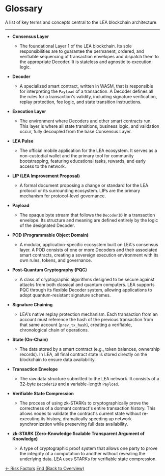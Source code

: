 # Glossary

A list of key terms and concepts central to the LEA blockchain architecture.

---

-   **Consensus Layer**
    -   The foundational Layer 1 of the LEA blockchain. Its sole responsibilities are to guarantee the permanent, ordered, and verifiable sequencing of transaction envelopes and dispatch them to the appropriate Decoder. It is stateless and agnostic to execution logic.

-   **Decoder**
    -   A specialized smart contract, written in WASM, that is responsible for interpreting the `Payload` of a transaction. A Decoder defines all the rules for a transaction's validity, including signature verification, replay protection, fee logic, and state transition instructions.

-   **Execution Layer**
    -   The environment where Decoders and other smart contracts run. This layer is where all state transitions, business logic, and validation occur, fully decoupled from the base Consensus Layer.

-   **LEA Pulse**
    -   The official mobile application for the LEA ecosystem. It serves as a non-custodial wallet and the primary tool for community bootstrapping, featuring educational tasks, rewards, and early access to the network.

-   **LIP (LEA Improvement Proposal)**
    -   A formal document proposing a change or standard for the LEA protocol or its surrounding ecosystem. LIPs are the primary mechanism for protocol-level governance.

-   **Payload**
    -   The opaque byte stream that follows the `DecoderID` in a transaction envelope. Its structure and meaning are defined entirely by the logic of the designated Decoder.

-   **POD (Programmable Object Domain)**
    -   A modular, application-specific ecosystem built on LEA's consensus layer. A POD consists of one or more Decoders and their associated smart contracts, creating a sovereign execution environment with its own rules, tokens, and governance.

-   **Post-Quantum Cryptography (PQC)**
    -   A class of cryptographic algorithms designed to be secure against attacks from both classical and quantum computers. LEA supports PQC through its flexible Decoder system, allowing applications to adopt quantum-resistant signature schemes.

-   **Signature Chaining**
    -   LEA's native replay protection mechanism. Each transaction from an account must reference the hash of the previous transaction from that same account (`prev_tx_hash`), creating a verifiable, chronological chain of operations.

-   **State (On-Chain)**
    -   The data stored by a smart contract (e.g., token balances, ownership records). In LEA, all final contract state is stored directly on the blockchain to ensure data availability.

-   **Transaction Envelope**
    -   The raw data structure submitted to the LEA network. It consists of a 32-byte `DecoderID` and a variable-length `Payload`.

-   **Verifiable State Compression**
    -   The process of using zk-STARKs to cryptographically prove the correctness of a dormant contract's entire transaction history. This allows nodes to validate the contract's current state without re-executing its history, dramatically speeding up network synchronization while preserving full data availability.

-   **zk-STARK (Zero-Knowledge Scalable Transparent Argument of Knowledge)**
    -   A type of cryptographic proof system that allows one party to prove the integrity of a computation to another without revealing the underlying data. LEA uses STARKs for verifiable state compression.
    

<div class="nav-buttons">
  <a class="prev" href="/risk_factors/">← Risk Factors</a>
  <a class="next" href="/">End (Back to Overview)</a>
</div>